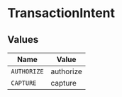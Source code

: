 # TransactionIntent


## Values

| Name        | Value       |
| ----------- | ----------- |
| `AUTHORIZE` | authorize   |
| `CAPTURE`   | capture     |